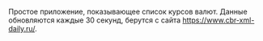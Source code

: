 Простое приложение, показывающее список курсов валют.
Данные обновляются каждые 30 секунд, берутся с сайта https://www.cbr-xml-daily.ru/. 
